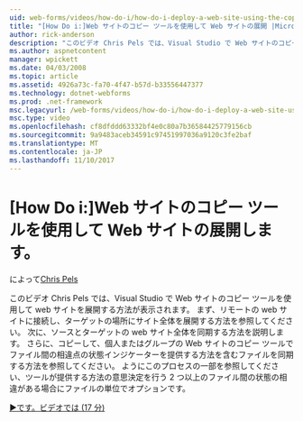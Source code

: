 ```yaml
---
uid: web-forms/videos/how-do-i/how-do-i-deploy-a-web-site-using-the-copy-web-site-tool
title: "[How Do i:]Web サイトのコピー ツールを使用して Web サイトの展開 |Microsoft ドキュメント"
author: rick-anderson
description: "このビデオ Chris Pels では、Visual Studio で Web サイトのコピー ツールを使用して web サイトを展開する方法が表示されます。 リモート web サイトに接続する方法が初めて表示としています."
ms.author: aspnetcontent
manager: wpickett
ms.date: 04/03/2008
ms.topic: article
ms.assetid: 4926a73c-fa70-4f47-b57d-b33556447377
ms.technology: dotnet-webforms
ms.prod: .net-framework
msc.legacyurl: /web-forms/videos/how-do-i/how-do-i-deploy-a-web-site-using-the-copy-web-site-tool
msc.type: video
ms.openlocfilehash: cf8dfddd63332bf4e0c80a7b36584425779156cb
ms.sourcegitcommit: 9a9483aceb34591c97451997036a9120c3fe2baf
ms.translationtype: MT
ms.contentlocale: ja-JP
ms.lasthandoff: 11/10/2017
---
```

<a name="how-do-i-deploy-a-web-site-using-the-copy-web-site-tool"></a>[How Do i:]Web サイトのコピー ツールを使用して Web サイトの展開します。
====================
によって[Chris Pels](https://twitter.com/chrispels)

このビデオ Chris Pels では、Visual Studio で Web サイトのコピー ツールを使用して web サイトを展開する方法が表示されます。 まず、リモートの web サイトに接続し、ターゲットの場所にサイト全体を展開する方法を参照してください。 次に、ソースとターゲットの web サイト全体を同期する方法を説明します。 さらに、コピーして、個人またはグループの Web サイトのコピー ツールでファイル間の相違点の状態インジケーターを提供する方法を含むファイルを同期する方法を参照してください。 ようにこのプロセスの一部を参照してください、ツールが提供する方法の意思決定を行う 2 つ以上のファイル間の状態の相違がある場合にファイルの単位でオプションです。

[&#9654;です。ビデオでは (17 分)](https://channel9.msdn.com/Blogs/ASP-NET-Site-Videos/how-do-i-deploy-a-web-site-using-the-copy-web-site-tool)
